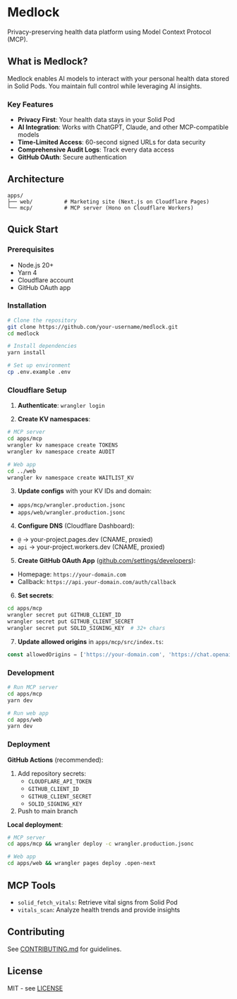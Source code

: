# Medlock

Privacy-preserving health data platform using Model Context Protocol (MCP).

## What is Medlock?

Medlock enables AI models to interact with your personal health data stored in Solid Pods. You maintain full control while leveraging AI insights.

### Key Features

- **Privacy First**: Your health data stays in your Solid Pod
- **AI Integration**: Works with ChatGPT, Claude, and other MCP-compatible models
- **Time-Limited Access**: 60-second signed URLs for data security
- **Comprehensive Audit Logs**: Track every data access
- **GitHub OAuth**: Secure authentication

## Architecture

```
apps/
├── web/          # Marketing site (Next.js on Cloudflare Pages)
└── mcp/          # MCP server (Hono on Cloudflare Workers)
```

## Quick Start

### Prerequisites

- Node.js 20+
- Yarn 4
- Cloudflare account
- GitHub OAuth app

### Installation

```bash
# Clone the repository
git clone https://github.com/your-username/medlock.git
cd medlock

# Install dependencies
yarn install

# Set up environment
cp .env.example .env
```

### Cloudflare Setup

1. **Authenticate**: `wrangler login`

2. **Create KV namespaces**:
```bash
# MCP server
cd apps/mcp
wrangler kv namespace create TOKENS
wrangler kv namespace create AUDIT

# Web app
cd ../web
wrangler kv namespace create WAITLIST_KV
```

3. **Update configs** with your KV IDs and domain:
- `apps/mcp/wrangler.production.jsonc`
- `apps/web/wrangler.production.jsonc`

4. **Configure DNS** (Cloudflare Dashboard):
- `@` → your-project.pages.dev (CNAME, proxied)
- `api` → your-project.workers.dev (CNAME, proxied)

5. **Create GitHub OAuth App** ([github.com/settings/developers](https://github.com/settings/developers)):
- Homepage: `https://your-domain.com`
- Callback: `https://api.your-domain.com/auth/callback`

6. **Set secrets**:
```bash
cd apps/mcp
wrangler secret put GITHUB_CLIENT_ID
wrangler secret put GITHUB_CLIENT_SECRET
wrangler secret put SOLID_SIGNING_KEY  # 32+ chars
```

7. **Update allowed origins** in `apps/mcp/src/index.ts`:
```typescript
const allowedOrigins = ['https://your-domain.com', 'https://chat.openai.com']
```

### Development

```bash
# Run MCP server
cd apps/mcp
yarn dev

# Run web app
cd apps/web
yarn dev
```

### Deployment

**GitHub Actions** (recommended):
1. Add repository secrets:
   - `CLOUDFLARE_API_TOKEN`
   - `GITHUB_CLIENT_ID`
   - `GITHUB_CLIENT_SECRET`
   - `SOLID_SIGNING_KEY`
2. Push to main branch

**Local deployment**:
```bash
# MCP server
cd apps/mcp && wrangler deploy -c wrangler.production.jsonc

# Web app
cd apps/web && wrangler pages deploy .open-next
```

## MCP Tools

- `solid_fetch_vitals`: Retrieve vital signs from Solid Pod
- `vitals_scan`: Analyze health trends and provide insights

## Contributing

See [CONTRIBUTING.md](CONTRIBUTING.md) for guidelines.

## License

MIT - see [LICENSE](LICENSE)